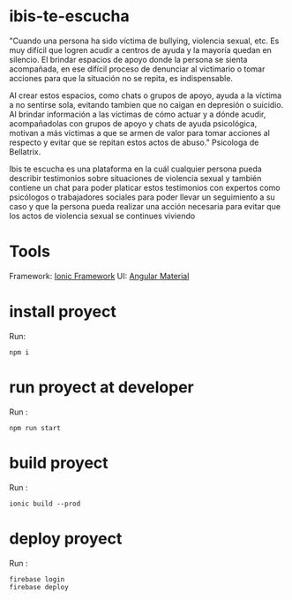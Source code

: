 # ibis-te-escucha

"Cuando una persona ha sido víctima de bullying, violencia sexual, etc. Es muy difícil que logren acudir a centros de ayuda y la mayoría quedan en silencio. El brindar espacios de apoyo donde la persona se sienta acompañada, en ese difícil proceso de denunciar al victimario o tomar acciones para que la situación no se repita, es indispensable. 

Al crear estos espacios, como chats o grupos de apoyo, ayuda a la víctima a no sentirse sola, evitando tambien que no caigan en depresión o suicidio. Al brindar información a las víctimas de cómo actuar y a dónde acudir, acompañadolas con grupos de apoyo y chats de ayuda psicológica, motivan a más víctimas a que se armen de valor para tomar acciones al respecto y evitar que se repitan estos actos de abuso." Psicologa de Bellatrix.

Ibis te escucha es una plataforma en la cuál cualquier persona pueda describir testimonios sobre situaciones de violencia sexual y también contiene un chat para poder platicar estos testimonios con expertos como psicólogos o trabajadores sociales para poder llevar un seguimiento a su caso y que la persona pueda realizar una acción necesaria para evitar que los actos de violencia sexual se continues viviendo

# Tools 
Framework: [Ionic Framework](https://ionicframework.com/)
UI: [Angular Material](https://material.angular.io/)

# install proyect

Run: 

```npm i```

# run proyect at developer

Run :

```npm run start```

# build proyect

Run :

```ionic build --prod```

# deploy proyect

Run :

```
firebase login
firebase deploy
```